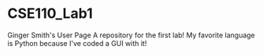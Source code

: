 # CSE110_Lab1
Ginger Smith's User Page
A repository for the first lab!
My favorite language is Python because I've coded a GUI with it!
